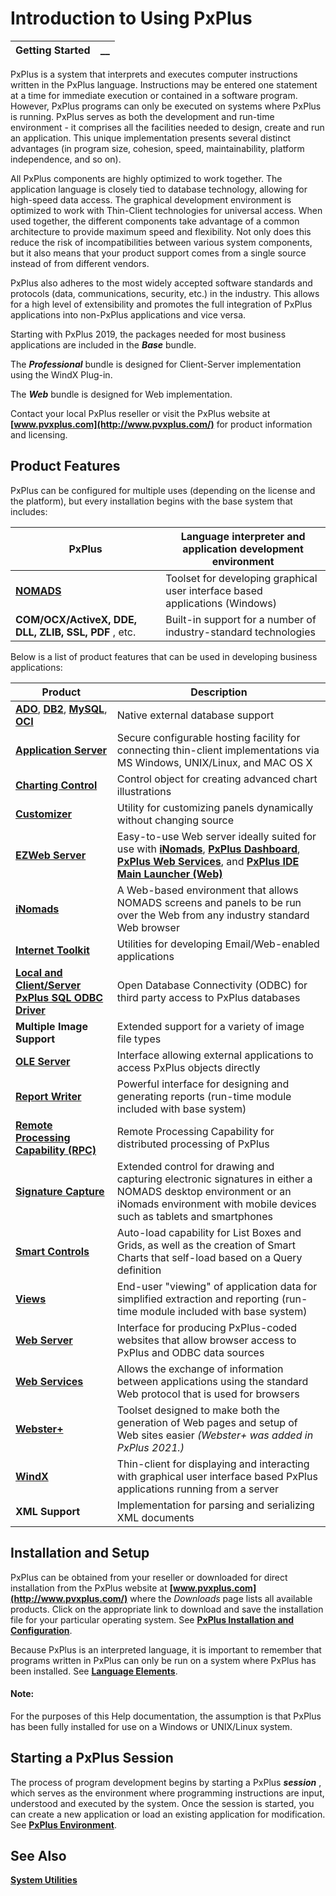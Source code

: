 # Introduction to Using PxPlus

**Getting Started** |  **__**  
---|---  
  
PxPlus is a system that interprets and executes computer instructions written in the PxPlus language. Instructions may be entered one statement at a time for immediate execution or contained in a software program. However, PxPlus programs can only be executed on systems where PxPlus is running. PxPlus serves as both the development and run-time environment - it comprises all the facilities needed to design, create and run an application. This unique implementation presents several distinct advantages (in program size, cohesion, speed, maintainability, platform independence, and so on).

All PxPlus components are highly optimized to work together. The application language is closely tied to database technology, allowing for high-speed data access. The graphical development environment is optimized to work with Thin-Client technologies for universal access. When used together, the different components take advantage of a common architecture to provide maximum speed and flexibility. Not only does this reduce the risk of incompatibilities between various system components, but it also means that your product support comes from a single source instead of from different vendors.

PxPlus also adheres to the most widely accepted software standards and protocols (data, communications, security, etc.) in the industry. This allows for a high level of extensibility and promotes the full integration of PxPlus applications into non-PxPlus applications and vice versa.

Starting with PxPlus 2019, the packages needed for most business applications are included in the **_Base_** bundle.

The **_Professional_** bundle is designed for Client-Server implementation using the WindX Plug-in.

The **_Web_** bundle is designed for Web implementation.

Contact your local PxPlus reseller or visit the PxPlus website at **[www.pvxplus.com](http://www.pvxplus.com/)** for product information and licensing.

## Product Features

PxPlus can be configured for multiple uses (depending on the license and the platform), but every installation begins with the base system that includes:

**PxPlus** |  Language interpreter and application development environment  
---|---  
**[NOMADS](../../NOMADS%20Graphical%20Application/Introduction.md)** |  Toolset for developing graphical user interface based applications (Windows)  
**COM/OCX/ActiveX, DDE, DLL, ZLIB, SSL, PDF** , etc. |  Built-in support for a number of industry-standard technologies  
  
Below is a list of product features that can be used in developing business applications:

**Product** |  **Description**  
---|---  
**[ADO](../../command_tags/ADO.md)**, **[DB2](../../command_tags/db2.md)**, **[MySQL](../../command_tags/mysql.md)**, **[OCI](../../command_tags/oci.md)** |  Native external database support  
**[Application Server](../../windx/Application%20Server/Introduction.md)** |  Secure configurable hosting facility for connecting thin-client implementations via MS Windows, UNIX/Linux, and MAC OS X  
**[Charting Control](../../Charting/Introduction.md)** |  Control object for creating advanced chart illustrations  
**[Customizer](../../NOMADS%20Graphical%20Application/Customizer/Overview.md)** |  Utility for customizing panels dynamically without changing source  
**[EZWeb Server](../../EZWebServer/EZweb%20Introduction.md)** |  Easy-to-use Web server ideally suited for use with **[iNomads](../../iNOMADS/iNOMADS%20Introduction.md)**, **[PxPlus Dashboard](../../PxPlus%20Dashboard/Overview.md)**, **[PxPlus Web Services](../../PxPlus%20Web%20Services.md)**, and **[PxPlus IDE Main Launcher (Web)](../../PxPlus%20IDE/IDE%20Main%20Launcher_Web.md)**  
**[iNomads](../../iNOMADS/iNOMADS%20Introduction.md)** |  A Web-based environment that allows NOMADS screens and panels to be run over the Web from any industry standard Web browser  
**[Internet Toolkit](../../Web%20Utilities/Introduction.md)** |  Utilities for developing Email/Web-enabled applications  
**[Local and Client/Server PxPlus SQL ODBC Driver](../../odbc/pxplus_odbc.md)** |  Open Database Connectivity (ODBC) for third party access to PxPlus databases  
**Multiple Image Support** |  Extended support for a variety of image file types  
**[OLE Server](../External%20Components/PxPlus%20OLE%20Server/Overview.md)** |  Interface allowing external applications to access PxPlus objects directly  
**[Report Writer](../../Report%20Writer/Introduction.md)** |  Powerful interface for designing and generating reports (run-time module included with base system)  
**[Remote Processing Capability (RPC)](../../Remote%20Process%20Capability/Introduction.md)** |  Remote Processing Capability for distributed processing of PxPlus  
**[Signature Capture](../../Extended%20NOMADS%20Objects/eSignature%20Capture/esignature%20capture.md)** |  Extended control for drawing and capturing electronic signatures in either a NOMADS desktop environment or an iNomads environment with mobile devices such as tablets and smartphones  
**[Smart Controls](../../NOMADS%20Graphical%20Application/Smart%20Controls/Overview.md)** |  Auto-load capability for List Boxes and Grids, as well as the creation of Smart Charts that self-load based on a Query definition  
**[Views](../../Views%20System/Introduction.md)** |  End-user "viewing" of application data for simplified extraction and reporting (run-time module included with base system)  
**[Web Server](../../Web%20Server%20Reference/Introduction.md)** |  Interface for producing PxPlus-coded websites that allow browser access to PxPlus and ODBC data sources  
**[Web Services](../../Web%20Services/Overview.md)** |  Allows the exchange of information between applications using the standard Web protocol that is used for browsers  
**[Webster+](../../Webster/Webster.md)** |  Toolset designed to make both the generation of Web pages and setup of Web sites easier _(Webster+ was added in PxPlus 2021.)_  
**[WindX](../../windx.md)** |  Thin-client for displaying and interacting with graphical user interface based PxPlus applications running from a server  
**XML Support** |  Implementation for parsing and serializing XML documents  
  
## Installation and Setup

PxPlus can be obtained from your reseller or downloaded for direct installation from the PxPlus website at **[www.pvxplus.com](http://www.pvxplus.com/)** where the _Downloads_ page lists all available products. Click on the appropriate link to download and save the installation file for your particular operating system. See **[PxPlus Installation and Configuration](../../PxPlus%20Installation%20and%20Configuration/Introduction.md)**.

Because PxPlus is an interpreted language, it is important to remember that programs written in PxPlus can only be run on a system where PxPlus has been installed. See **[Language Elements](../Language%20Elements/Introduction.md)**.

#### **Note:**  
For the purposes of this Help documentation, the assumption is that PxPlus has been fully installed for use on a Windows or UNIX/Linux system.

## Starting a PxPlus Session

The process of program development begins by starting a PxPlus **_session_** , which serves as the environment where programming instructions are input, understood and executed by the system. Once the session is started, you can create a new application or load an existing application for modification. See **[PxPlus Environment](PxPlus%20Environment/Overview.md)**.

## See Also

**[System Utilities](System%20Utilities/Graphical%20Utilities.md)**
